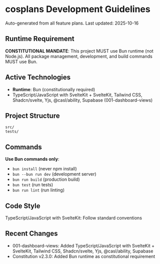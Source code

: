 # cosplans Development Guidelines

Auto-generated from all feature plans. Last updated: 2025-10-16

## Runtime Requirement
**CONSTITUTIONAL MANDATE**: This project MUST use Bun runtime (not Node.js). All package management, development, and build commands MUST use Bun.

## Active Technologies
- **Runtime**: Bun (constitutionally required)
- TypeScript/JavaScript with SvelteKit + SvelteKit, Tailwind CSS, Shadcn/svelte, Yjs, @casl/ability, Supabase (001-dashboard-views)

## Project Structure
```
src/
tests/
```

## Commands
**Use Bun commands only**:
- `bun install` (never npm install)
- `bun --bun run dev` (development server)
- `bun run build` (production build)
- `bun test` (run tests)
- `bun run lint` (run linting)

## Code Style
TypeScript/JavaScript with SvelteKit: Follow standard conventions

## Recent Changes
- 001-dashboard-views: Added TypeScript/JavaScript with SvelteKit + SvelteKit, Tailwind CSS, Shadcn/svelte, Yjs, @casl/ability, Supabase
- Constitution v2.3.0: Added Bun runtime as constitutional requirement

<!-- MANUAL ADDITIONS START -->
<!-- MANUAL ADDITIONS END -->